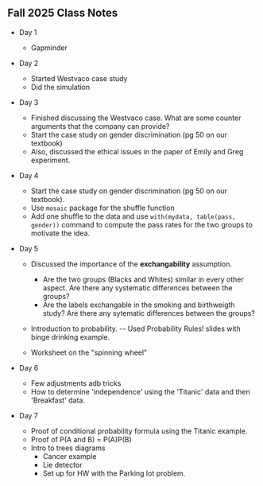 ## Fall 2025 Class Notes

- Day 1
  - Gapminder

- Day 2
  - Started Westvaco case study
  - Did the simulation

- Day 3
  - Finished discussing the Westvaco case.  What are some counter arguments that the company can provide?
  - Start the case study on gender discrimination (pg 50 on our textbook)
  - Also, discussed the ethical issues in the paper of Emily and Greg experiment.

- Day 4
  - Start the case study on gender discrimination (pg 50 on our textbook).
  - Use `mosaic` package for the shuffle function
  - Add one shuffle to the data and use `with(mydata, table(pass, gender))` command to compute the pass rates for the two groups to motivate the idea.

- Day 5
  - Discussed the importance of the **exchangability** assumption.  
    - Are the two groups (Blacks and Whites) similar in every other aspect.  Are there any systematic differences between the groups?
    - Are the labels exchangable in the smoking and birthweigth study? Are there any sytematic differences between the groups?

  - Introduction to probability. -- Used Probability Rules! slides with binge drinking example.
  - Worksheet on the "spinning wheel"

- Day 6
  - Few adjustments adb tricks
  - How to determine 'independence' using the 'Titanic' data and then 'Breakfast' data.

- Day 7
  - Proof of conditional probability formula using the Titanic example.
  - Proof of P(A and B) = P(A)P(B)
  - Intro to trees diagrams
    - Cancer example
    - Lie detector
    - Set up for HW with the Parking lot problem.








